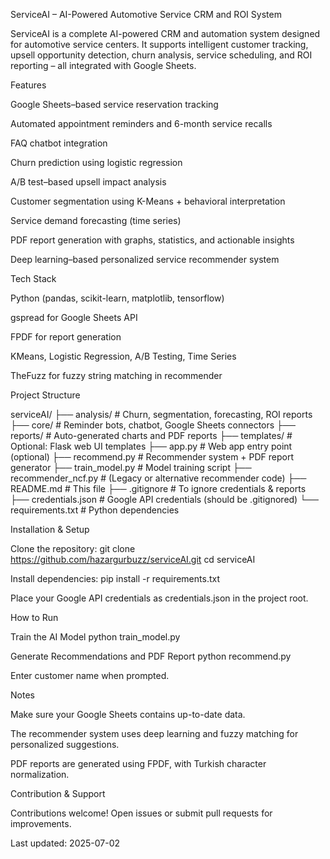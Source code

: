 ServiceAI – AI-Powered Automotive Service CRM and ROI System

ServiceAI is a complete AI-powered CRM and automation system designed for automotive service centers. It supports intelligent customer tracking, upsell opportunity detection, churn analysis, service scheduling, and ROI reporting – all integrated with Google Sheets.

Features

Google Sheets–based service reservation tracking

Automated appointment reminders and 6-month service recalls

FAQ chatbot integration

Churn prediction using logistic regression

A/B test–based upsell impact analysis

Customer segmentation using K-Means + behavioral interpretation

Service demand forecasting (time series)

PDF report generation with graphs, statistics, and actionable insights

Deep learning–based personalized service recommender system

Tech Stack

Python (pandas, scikit-learn, matplotlib, tensorflow)

gspread for Google Sheets API

FPDF for report generation

KMeans, Logistic Regression, A/B Testing, Time Series

TheFuzz for fuzzy string matching in recommender

Project Structure

serviceAI/
├── analysis/ # Churn, segmentation, forecasting, ROI reports
├── core/ # Reminder bots, chatbot, Google Sheets connectors
├── reports/ # Auto-generated charts and PDF reports
├── templates/ # Optional: Flask web UI templates
├── app.py # Web app entry point (optional)
├── recommend.py # Recommender system + PDF report generator
├── train_model.py # Model training script
├── recommender_ncf.py # (Legacy or alternative recommender code)
├── README.md # This file
├── .gitignore # To ignore credentials & reports
├── credentials.json # Google API credentials (should be .gitignored)
└── requirements.txt # Python dependencies

Installation & Setup

Clone the repository:
git clone https://github.com/hazargurbuzz/serviceAI.git
cd serviceAI

Install dependencies:
pip install -r requirements.txt

Place your Google API credentials as credentials.json in the project root.

How to Run

Train the AI Model
python train_model.py

Generate Recommendations and PDF Report
python recommend.py

Enter customer name when prompted.

Notes

Make sure your Google Sheets contains up-to-date data.

The recommender system uses deep learning and fuzzy matching for personalized suggestions.

PDF reports are generated using FPDF, with Turkish character normalization.

Contribution & Support

Contributions welcome! Open issues or submit pull requests for improvements.

Last updated: 2025-07-02

